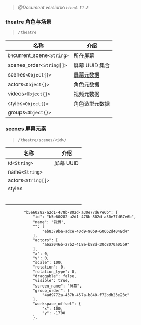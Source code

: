 > _@Document version`Kitten4.11.8`_

### **theatre** 角色与场景
> `/theatre`

| 名称                   | 介绍                          |
| ---------------------- | ----------------------------- |
| `b4`current_scene`<String>`  | 所在屏幕                      |
| scenes_order`<String[]>` | 屏幕 UUID 集合                |
| scenes`<Object{}>`    | [屏幕元数据](#scenes屏幕元素) |
| actors`<Object{}>`    | 角色元数据                    |
| videos`<Object{}>`    | 视频元数据                    |
| styles`<Object{}>`    | 角色造型元数据                |
| groups`<Object{}>`    |                               |

### scenes 屏幕元素
> `/theatre/scenes/<id>/`

| 名称 | 介绍 |
| ---- | ---- |
| id`<String>`| 屏幕 UUID |
| name`<String>` | |
| actors`<String[]>`| |
| styles| |
| | |
| | |
| | |
| | |
| | |
| | |


            "b5e60282-a2d1-478b-802d-a30e77d67e6b": {
                "id": "b5e60282-a2d1-478b-802d-a30e77d67e6b",
                "name": "背景",
                "": [
                    "eb8379ba-adce-40d9-90b9-60662d4049d4"
                ],
                "actors": [
                    "a6a2046b-27b2-418e-b88d-30c8070a05b9"
                ],
                "x": 0,
                "y": 0,
                "scale": 100,
                "rotation": 0,
                "rotation_type": 0,
                "draggable": false,
                "visible": true,
                "screen_name": "屏幕",
                "group_order": [
                    "4ad9772a-437b-457a-b840-f72bdb23e23c"
                ],
                "workspace_offset": {
                    "x": 100,
                    "y": -1700
                },
